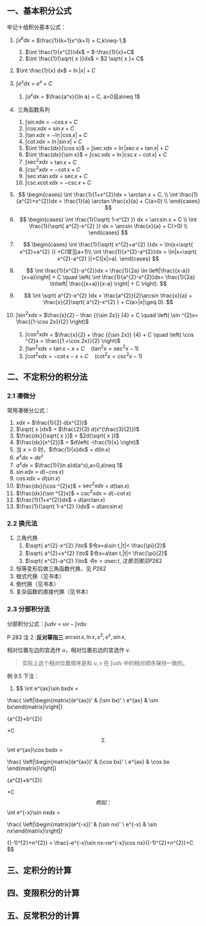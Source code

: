 ## 一、基本积分公式

牢记十组积分基本公式：

1. $\int x^k dx$ = $\frac{1}{k+1}x^{k+1} + C,k\neq-1;$
	1. $\int \frac{1}{x^{2}}dx$ = $-\frac{1}{x}+C$
	2. $\int \frac{1}{\sqrt{ x }}dx$ = $2 \sqrt{ x }+ C$
2. $\int \frac{1}{x} dx$ = $\ln|x| + C$
3. $\int e^x dx$ = $e^x + C$
	1. $\int a^x dx$ = $\frac{a^x}{\ln a} + C, a>0且a\neq 1$
4.  三角函数系列
	1. $\int \sin x dx$ = $-\cos x + C$
	2. $\int \cos xdx$ = $\sin x+C$ 
	3. $\int \tan xdx$ = $-\ln|\cos x| + C$
	4. $\int \cot xdx$ = $\ln|\sin x|+C$
	5. $\int \frac{dx}{\cos x}$ = $\int \sec xdx$ = $\ln|\sec x+\tan x|+C$
	6. $\int \frac{dx}{\sin x}$ = $\int \csc xdx$ = $\ln|\csc x-\cot x|+C$
	7. $\int \sec ^{2}xdx$ = $\tan x+C$
	8. $\int \csc ^{2}xdx$ = $-\cot x+C$
	9. $\int\sec x \tan xdx$ = $\sec x+C$
	10. $\int \csc x\cot xdx$ = $-\csc x+C$

5. $$
\begin{cases}
\int \frac{1}{1+x^{2}}dx = \arctan x + C, \\
\int \frac{1}{a^{2}+x^{2}}dx = \frac{1}{a} \arctan \frac{x}{a} + C(a>0) \\
\end{cases}
$$
6. $$
\begin{cases}
\int \frac{1}{\sqrt{ 1-x^{2} }} dx = \arcsin x + C \\
\int \frac{1}{\sqrt{ a^{2}-x^{2} }} dx = \arcsin \frac{x}{a} + C(>0) \\
\end{cases}
$$
7. $$
\begin{cases}
\int \frac{1}{\sqrt{ x^{2}+a^{2} }}dx = \ln(x+\sqrt{ x^{2}+a^{2} }) +C(常见a=1)\\
\int \frac{1}{x^{2}-a^{2}}dx = \ln|x+\sqrt{ x^{2}-a^{2} }|+C(|x|>a).
\end{cases}
$$
8. $$
\int \frac{1}{x^{2}-a^{2}}dx = \frac{1}{2a} \ln \left|\frac{{x-a}}{x+a}\right| + C
\quad \left( \int \frac{1}{a^{2}-x^{2}}dx= \frac{1}{2a} \ln\left| \frac{{x+a}}{x-a} \right| + C \right).
$$

9. $$
\int \sqrt{ a^{2}-x^{2} }dx = \frac{a^{2}}{2}\arcsin \frac{x}{a} + \frac{x}{2}\sqrt{ a^{2}-x^{2} } + C(a>|x|\geq 0).
$$
10. $\int \sin ^{2}xdx$ = $\frac{x}{2} - \frac {{\sin 2x}} {4} + C \quad \left( \sin ^{2}x= \frac{{1-\cos 2x}}{2} \right)$
	1. $\int \cos ^{2}xdx$ = $\frac{x}{2} + \frac {{\sin 2x}} {4} + C \quad \left( \cos ^{2}x = \frac{{1 +\cos 2x}}{2} \right)$
	2. $\int \tan ^{2}xdx$ = $\tan x-x+C\quad(\tan ^{2}x=\sec ^{2}x-1)$
	3. $\int \cot ^{2}xdx$ = $-\cot x-x+C\quad(\cot ^{2}x=\csc ^{2}x-1)$


## 二、不定积分的积分法


### 2.1 凑微分

常用凑微分公式：

1. $xdx$ = $\frac{1}{2} d(x^{2})$
2. $\sqrt{ x }dx$ = $\frac{2}{3} d(x^{\frac{3}{2}})$
3. $\frac{dx}{\sqrt{ x }}$ = $2d(\sqrt{ x })$
4. $\frac{dx}{x^{2}}$ = $d\left( -\frac{1}{x} \right)$
5. 当 $x>0$ 时，$\frac{1}{x}dx$ = $d(\ln x)$
6. $e^xdx$ = $de^x$
7. $a^xdx$ = $\frac{1}{\ln a}d(a^x),a>0,a\neq 1$
8. $\sin xdx$ = $d(-\cos x)$
9. $\cos xdx$ = $d(\sin x)$
10. $\frac{dx}{\cos ^{2}x}$ = $\sec ^{2}x dx$ = $d(\tan x)$
11. $\frac{dx}{\sin ^{2}x}$ = $\csc ^{2}xdx$ = $d(-\cot x)$
12. $\frac{1}{1+x^{2}}dx$ = $d(\arctan x)$
13. $\frac{1}{\sqrt{ 1-x^{2} }}dx$ = $d(\arcsin x)$

### 2.2 换元法

1. 三角代换
	1. $\sqrt{ a^{2}-x^{2} }\to$ $令x=a\sin t,|t|< \frac{\pi}{2}$
	2. $\sqrt{ a^{2}+x^{2} }\to$ $令x=a\tan t,|t|< \frac{\pi}{2}$
	3. $\sqrt{ x^{2}-a^{2} }\to$ $令x=a\sec t,注意范围见P262$
2. 恒等变形后做三角函数代换，见 $P 262$
3. 根式代换（见书本）
4. 倒代换（见书本）
5. 复杂函数的直接代换（见书本）

### 2.3 分部积分法

分部积分公式：$\int udv$ = $uv-\int vdu$

P 283 注 2 :**反对幂指三** $\arcsin x, \ln x, x^{2}, e^x, \sin x$.

相对位置左边的宜选作 $u$，相对位置右边的宜选作 $v$.

> 实际上这个相对位置顺序是和 $u,v$ 在 $\int udv$ 中的相对顺序保持一致的。

例 9.5 下注：

1.  $$
\int e^{ax}\sin bxdx = 

\frac{
\left|\begin{matrix}(e^{ax})' & (\sin bx)' \\
e^{ax} & \sin bx\end{matrix}\right|}

{a^{2}+b^{2}}

+C
$$
2. $$
\int e^{ax}\cos bxdx = 

\frac{
\left|\begin{matrix}(e^{ax})' & (\cos bx)' \\
e^{ax} & \cos bx \end{matrix}\right|}

{a^{2}+b^{2}}

+C
$$
例如： $$
\int e^{-x}\sin nxdx = 

\frac{
\left|\begin{matrix}(e^{-x})' & (\sin nx)' \\
e^{-x} & \sin nx\end{matrix}\right|}

{(-1)^{2}+n^{2}}
= \frac{-e^{-x}\sin nx-ne^{-x}\cos nx}{(-1)^{2}+n^{2}}+C
$$
## 三、定积分的计算

## 四、变限积分的计算

## 五、反常积分的计算